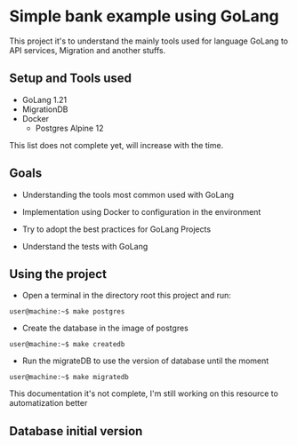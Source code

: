 #  Simple bank example using GoLang

This project it's to understand the mainly tools used for language GoLang to API services, Migration and another stuffs.

##  Setup and Tools used

- GoLang 1.21
- MigrationDB
- Docker
    - Postgres Alpine 12

This list does not complete yet, will increase with the time.

##  Goals

- Understanding the tools most common used with GoLang

- Implementation using Docker to configuration in the environment

- Try to adopt the best practices for GoLang Projects

- Understand the tests with GoLang

## Using the project

- Open a terminal in the directory root this project and run:
```console
user@machine:~$ make postgres

```
- Create the database in the image of postgres
```console
user@machine:~$ make createdb

```
- Run the migrateDB to use the version of database until the moment
```console
user@machine:~$ make migratedb

```
This documentation it's not complete, I'm still working on this resource to automatization better

##  Database initial version
